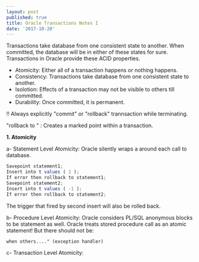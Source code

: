 ```yaml
---
layout: post
published: true
title: Oracle Transactions Notes I
date: '2017-10-20'
---
```



Transactions take database from one consistent state to another. When committed, the database will be in either of these states for sure. Transactions in Oracle provide these ACID properties.

- Atomicity: Either all of a transaction happens or nothing happens.
- Consistency: Transactions take database from one consistent state to another.
- Isolotion: Effects of a transaction may not be visible to others till committed.
- Durability: Once committed, it is permanent.



!! Always explicitly "commit" or "rollback" trannsaction while terminating.

"rollback to <savepoint>" : Creates a marked point within a transaction.
  
  **1. Atomicity**
 
   a- Statement Level Atomicity: Oracle silently wraps a <savepoint> around each call to database.
  
  ```javascript
Savepoint statement1;
Insert into t values ( 1 );
If error then rollback to statement1;
Savepoint statement2;
Insert into t values ( -1 );
If error then rollback to statement2;
```

The trigger that fired by second insert will also be rolled back.

   b- Procedure Level Atomicity: 
   Oracle considers PL/SQL anonymous blocks to be statement as well. Oracle treats stored procedure call as an atomic statement! But there should not be:
     
`when others...." (exception handler)`
    
   c- Transaction Level Atomicity: 
